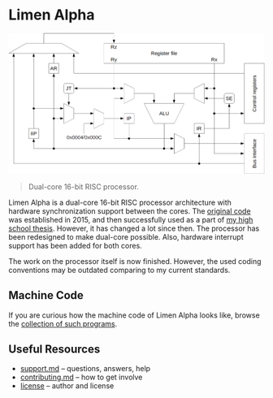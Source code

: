 # Limen Alpha

![Limen Alpha pipeline](doc/img/pipeline.png)

> Dual-core 16-bit RISC processor.

Limen Alpha is a dual-core 16-bit RISC processor architecture with hardware synchronization support between the cores. The [original code](https://github.com/dominiksalvet/limen) was established in 2015, and then successfully used as a part of [my high school thesis](https://github.com/dominiksalvet/high-school-thesis). However, it has changed a lot since then. The processor has been redesigned to make dual-core possible. Also, hardware interrupt support has been added for both cores.

The work on the processor itself is now finished. However, the used coding conventions may be outdated comparing to my current standards.

## Machine Code

If you are curious how the machine code of Limen Alpha looks like, browse the [collection of such programs](sw).

## Useful Resources

* [support.md](support.md) – questions, answers, help
* [contributing.md](contributing.md) – how to get involve
* [license](license) – author and license
